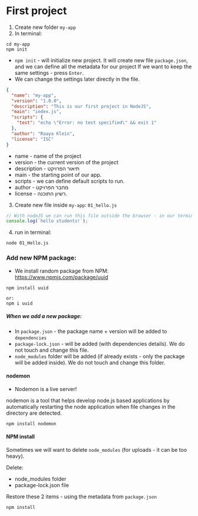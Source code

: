 # First project

1. Create new folder `my-app`
2. In terminal:

```
cd my-app
npm init
```

- `npm init` - will initialize new project. It will create new file `package.json`, and we can define all the metadata for our project
  If we want to keep the same settings - press `Enter`.
- We can change the settings later directly in the file.

```json
{
  "name": "my-app",
  "version": "1.0.0",
  "description": "This is our first project in NodeJS",
  "main": "index.js",
  "scripts": {
    "test": "echo \"Error: no test specified\" && exit 1"
  },
  "author": "Raaya Klein",
  "license": "ISC"
}
```

- name - name of the project
- version - the current version of the project
- description - תיאור הפרויקט
- main - the starting point of our app.
- scripts - we can define default scripts to run.
- author - מחבר הפרויקט
- license - רשיון התוכנה.

3. Create new file inside `my-app`: `01_hello.js`

```js
// With nodeJS we can run this file outside the browser - in our terminal.
console.log(`hello students!`);
```

4. run in terminal:

```
node 01_Hello.js
```

### Add new NPM package:

- We install random package from NPM: https://www.npmjs.com/package/uuid

```
npm install uuid

or:
npm i uuid
```

##### When we add a new package:

- In `package.json` - the package name + version will be added to `dependencies`
- `package-lock.json` - will be added (with dependencies details). We do not touch and change this file.
- `node_modules` folder will be added (if already exists - only the package will be added inside). We do not touch and change this folder.

#### nodemon

- Nodemon is a live server!

nodemon is a tool that helps develop node.js based applications by automatically restarting the node application when file changes in the directory are detected.

```
npm install nodemon
```

#### NPM install

Sometimes we will want to delete `node_modules` (for uploads - it can be too heavy).

Delete:

- node_modules folder
- package-lock.json file

Restore these 2 items - using the metadata from `package.json`

```
npm install
```
